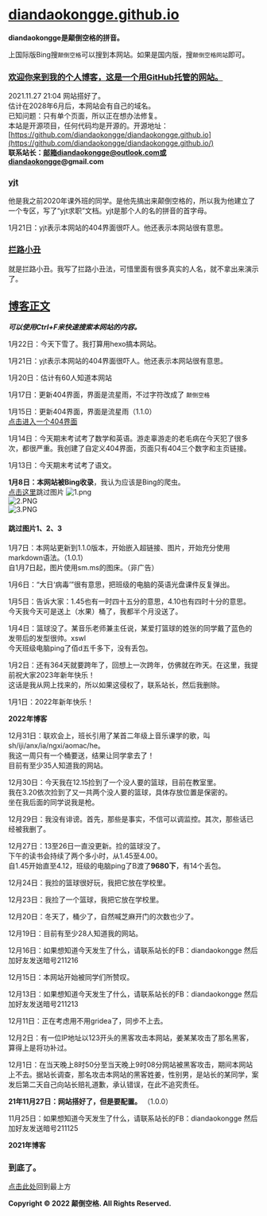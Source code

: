 # [diandaokongge.github.io](https://diandaokongge.github.io)

**diandaokongge是颠倒空格的拼音。**

上国际版Bing搜`颠倒空格`可以搜到本网站。如果是国内版，搜`颠倒空格网站`即可。

### [欢迎你来到我的个人博客，这是一个用GitHub托管的网站。](https://diandaokongge.github.io/#欢迎你来到我的个人博客，这是一个用GitHub托管的网站。)

2021.11.27  21:04 网站搭好了。  
估计在2028年6月后，本网站会有自己的域名。  
已知问题：只有单个页面，所以正在想办法修复。  
本站是开源项目，任何代码均是开源的。开源地址：[https://github.com/diandaokongge/diandaokongge.github.io](https://github.com/diandaokongge/diandaokongge.github.io/)  
**联系站长：邮箱diandaokongge@outlook.com或diandaokongge@gmail.com**

### [yjt](https://diandaokongge.github.io/#yjt)

他是我之前2020年课外班的同学。是他先搞出来颠倒空格的，所以我为他建立了一个专区，写了“yjt求职”文档。yjt是那个人的名的拼音的首字母。

1月21日：yjt表示本网站的404界面很吓人。他还表示本网站很有意思。

### [拦路小丑](https://diandaokongge.github.io/#拦路小丑)

就是拦路小丑。我写了拦路小丑法，可惜里面有很多真实的人名，就不拿出来演示了。

## [博客正文](https://diandaokongge.github.io/#博客正文)

***可以使用Ctrl+F来快速搜索本网站的内容。***

1月22日：今天下雪了。我打算用hexo搞本网站。

1月21日：yjt表示本网站的404界面很吓人。他还表示本网站很有意思。

1月20日：估计有60人知道本网站

1月17日：更新404界面，界面是流星雨，不过字符改成了 `颠倒空格`

1月15日：更新404界面，界面是流星雨（1.1.0）  
[点击进入一个404界面](https://diandaokongge.github.io/404)

1月14日：今天期末考试考了数学和英语。游走辜游走的老毛病在今天犯了很多次，都很严重。我创建了自定义404界面，页面只有404三个数字和主页链接。

1月13日：今天期末考试考了语文。

**1月8日：本网站被Bing收录**，我认为应该是Bing的爬虫。  
[点击这里](https://diandaokongge.github.io/#跳过图片123)跳过图片
![1.png](https://s2.loli.net/2022/01/16/TRqSFXE5AW8hdlj.png)  
![2.PNG](https://s2.loli.net/2022/01/16/HLMjEqYeOKfUl2V.png)  
![3.PNG](https://s2.loli.net/2022/01/16/dsf5UKIYwE12PGa.png)  
#### 跳过图片1、2、3

1月7日：本网站更新到1.1.0版本，开始嵌入超链接、图片，开始充分使用markdown语法。（1.0.1）  
自1月7日起，图片使用sm.ms的图床。（非广告）

1月6日：“大日‘病毒’”很有意思，把班级的电脑的英语光盘课件反复弹出。

1月5日：告诉大家：1.45也有一时四十五分的意思，4.10也有四时十分的意思。  
今天我今天可是送上（水果）桶了，我都半个月没送了。

1月4日：篮球没了。某音乐老师兼主任说，某爱打篮球的姓张的同学戴了蓝色的发带后的发型很帅。xswl  
今天班级电脑ping了佰d五千多下，没有丢包。

1月2日：还有364天就要跨年了，回想上一次跨年，仿佛就在昨天。在这里，我提前祝大家2023年新年快乐！  
这话是我从网上找来的，所以如果这侵权了，联系站长，然后我删除。

1月1日：2022年新年快乐！

**2022年博客**

12月31日：联欢会上，班长引用了某首二年级上音乐课学的歌，叫sh/iji/anx/ia/ngxi/aomac/he。  
我这一周只有一个桶要送，结果让同学拿去了！  
目前有至少35人知道我的网站。

12月30日：今天我在12.15捡到了一个没人要的篮球，目前在教室里。  
我在3.20依次捡到了又一共两个没人要的篮球，具体存放位置是保密的。  
坐在我后面的同学说我是枪。

12月29日：我没有诽谤。首先，那些是事实，不信可以调监控。其次，那些话已经被我删了。

12月27日：13至26日一直没更新。捡的篮球没了。  
下午的读书会持续了两个多小时，从1.45至4.00。  
自1.45开始直至4.12，班级的电脑ping了B渡了**9680下**，有14个丢包。

12月24日：我捡的篮球很好玩，我把它放在学校里。

12月23日：我捡了一个篮球，我把它放在学校里。

12月20日：冬天了，桶少了，自然喊芝麻开门的次数也少了。

12月19日：目前有至少28人知道我的网站。

12月16日：如果想知道今天发生了什么，请联系站长的FB：diandaokongge 然后加好友发送暗号211216

12月15日：本网站开始被同学们所赞叹。

12月13日：如果想知道今天发生了什么，请联系站长的FB：diandaokongge 然后加好友发送暗号211213

12月11日：正在考虑用不用gridea了，同步不上去。

12月2日：有一位IP地址以123开头的黑客攻击本网站，姜某某攻击了那名黑客，算得上是将功补过。

12月1日：在当天晚上8时50分至当天晚上9时08分网站被黑客攻击，期间本网站上不去。据站长调查，那名攻击本网站的黑客姓姜，性别男，是站长的某同学，案发后第二天自己向站长赔礼道歉，承认错误，在此不追究责任。

**21年11月27日：网站搭好了，但是要配置。** （1.0.0）

11月25日：如果想知道今天发生了什么，请联系站长的FB：diandaokongge 然后加好友发送暗号211125

**2021年博客**

### 到底了。

[点击此处](https://diandaokongge.github.io)回到最上方

**Copyright © 2022 颠倒空格. All Rights Reserved.**
